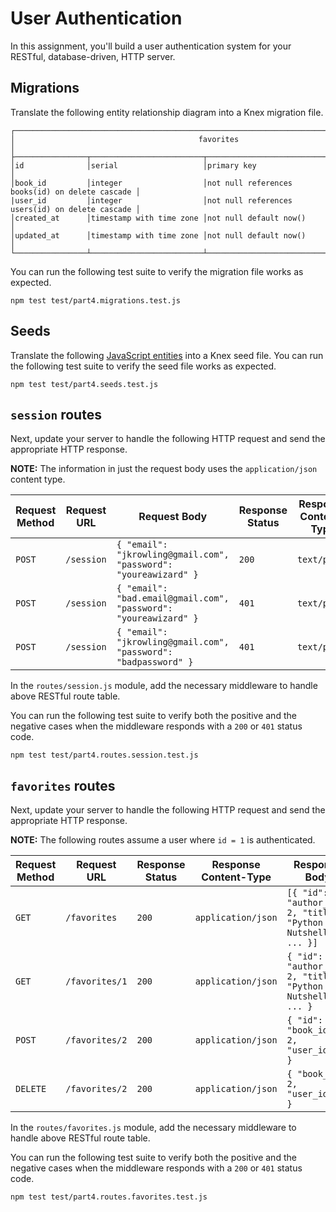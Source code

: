# User Authentication

In this assignment, you'll build a user authentication system for your RESTful, database-driven, HTTP server.

## Migrations

Translate the following entity relationship diagram into a Knex migration file.

```text
┌───────────────────────────────────────────────────────────────────────────────────────────┐
│                                         favorites                                         │
├────────────────┬─────────────────────────┬────────────────────────────────────────────────┤
│id              │serial                   │primary key                                     │
│book_id         │integer                  │not null references books(id) on delete cascade │
|user_id         │integer                  │not null references users(id) on delete cascade │
│created_at      │timestamp with time zone │not null default now()                          │
│updated_at      │timestamp with time zone │not null default now()                          │
└────────────────┴─────────────────────────┴────────────────────────────────────────────────┘
```

You can run the following test suite to verify the migration file works as expected.

```shell
npm test test/part4.migrations.test.js
```

## Seeds

Translate the following [JavaScript entities](https://gist.github.com/ryansobol/0bcc0058af3ce5823263ac005a34b050) into a Knex seed file. You can run the following test suite to verify the seed file works as expected.

```shell
npm test test/part4.seeds.test.js
```

## `session` routes

Next, update your server to handle the following HTTP request and send the appropriate HTTP response.

**NOTE:** The information in just the request body uses the `application/json` content type.

| Request Method | Request URL        | Request Body                                                     | Response Status | Response Content-Type | Response Body  |
|----------------|--------------------|------------------------------------------------------------------|-----------------|-----------------------|----------------|
| `POST`         | `/session`         | `{ "email": "jkrowling@gmail.com", "password": "youreawizard" }` | `200`           | `text/plain`          | `OK`           |
| `POST`         | `/session`         | `{ "email": "bad.email@gmail.com", "password": "youreawizard" }` | `401`           | `text/plain`          | `Unauthorized` |
| `POST`         | `/session`         | `{ "email": "jkrowling@gmail.com", "password": "badpassword" }`  | `401`           | `text/plain`          | `Unauthorized` |

In the `routes/session.js` module, add the necessary middleware to handle above RESTful route table.

You can run the following test suite to verify both the positive and the negative cases when the middleware responds with a `200` or `401` status code.

```shell
npm test test/part4.routes.session.test.js
```

## `favorites` routes

Next, update your server to handle the following HTTP request and send the appropriate HTTP response.

**NOTE:** The following routes assume a user where `id = 1` is authenticated.

| Request Method | Request URL      | Response Status | Response Content-Type | Response Body                                                         |
|----------------|------------------|-----------------|-----------------------|-----------------------------------------------------------------------|
| `GET`          | `/favorites`     | `200`           | `application/json`    | `[{ "id": 1, "author_id": 2, "title": "Python In A Nutshell", ... }]` |
| `GET`          | `/favorites/1`   | `200`           | `application/json`    | `{ "id": 1, "author_id": 2, "title": "Python In A Nutshell", ... }`   |
| `POST`         | `/favorites/2`   | `200`           | `application/json`    | `{ "id": 2, "book_id": 2, "user_id": 1 }`                             |
| `DELETE`       | `/favorites/2`   | `200`           | `application/json`    | `{ "book_id": 2, "user_id": 1 }`                                      |

In the `routes/favorites.js` module, add the necessary middleware to handle above RESTful route table.

You can run the following test suite to verify both the positive and the negative cases when the middleware responds with a `200` or `401` status code.

```shell
npm test test/part4.routes.favorites.test.js
```
